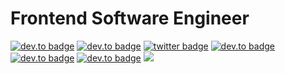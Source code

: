 # Frontend Software Engineer

[![dev.to badge](https://img.shields.io/badge/-portfolio-%239F2B68?style=flat&logo=GoogleChrome&logoColor=white)](https://najwer23.github.io/)
[![dev.to badge](https://img.shields.io/badge/-resume-%23017745?style=flat&logo=AdobeAcrobatReader&logoColor=white)](https://najwer23.github.io/resume/)
[![twitter badge](https://img.shields.io/badge/-najwer23-%231FA1F1?style=flat&logo=twitter&logoColor=white)](https://twitter.com/najwer23)
[![dev.to badge](https://img.shields.io/badge/-najwer23-%230177B5?style=flat&logo=linkedin)](https://www.linkedin.com/in/najwer23)
[![dev.to badge](https://img.shields.io/badge/-najwer23-%23E60023?style=flat&logo=Leetcode)](https://leetcode.com/najwer23/)
[![dev.to badge](https://img.shields.io/badge/-najwer23-%27770028?style=flat&logo=Npm)](https://www.npmjs.com/~najwer23)
![](https://komarev.com/ghpvc/?username=najwer23&color=orange&style=flat)
